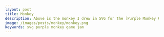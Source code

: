 ```yaml
---
layout: post
title: Monkey
description: Above is the monkey I drew in SVG for the [Purple Monkey Game Jam](http://purplemonkeygamejam.com/). Check it out if you are in the Boston area and love building games!
image: /images/posts/monkey/monkey.png
keywords: svg purple monkey game jam
---
```

